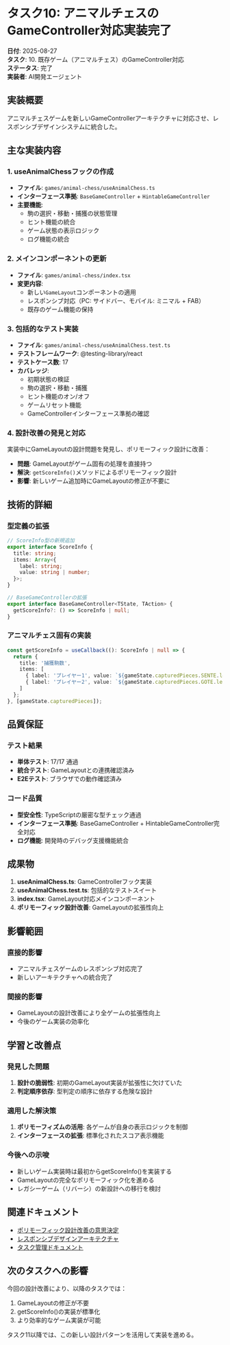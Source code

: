 # タスク10: アニマルチェスのGameController対応実装完了

**日付**: 2025-08-27  
**タスク**: 10. 既存ゲーム（アニマルチェス）のGameController対応  
**ステータス**: 完了  
**実装者**: AI開発エージェント  

## 実装概要

アニマルチェスゲームを新しいGameControllerアーキテクチャに対応させ、レスポンシブデザインシステムに統合した。

## 主な実装内容

### 1. useAnimalChessフックの作成

- **ファイル**: `games/animal-chess/useAnimalChess.ts`
- **インターフェース準拠**: `BaseGameController` + `HintableGameController`
- **主要機能**:
  - 駒の選択・移動・捕獲の状態管理
  - ヒント機能の統合
  - ゲーム状態の表示ロジック
  - ログ機能の統合

### 2. メインコンポーネントの更新

- **ファイル**: `games/animal-chess/index.tsx`
- **変更内容**:
  - 新しい`GameLayout`コンポーネントの適用
  - レスポンシブ対応（PC: サイドバー、モバイル: ミニマル + FAB）
  - 既存のゲーム機能の保持

### 3. 包括的なテスト実装

- **ファイル**: `games/animal-chess/useAnimalChess.test.ts`
- **テストフレームワーク**: @testing-library/react
- **テストケース数**: 17
- **カバレッジ**:
  - 初期状態の検証
  - 駒の選択・移動・捕獲
  - ヒント機能のオン/オフ
  - ゲームリセット機能
  - GameControllerインターフェース準拠の確認

### 4. 設計改善の発見と対応

実装中にGameLayoutの設計問題を発見し、ポリモーフィック設計に改善：

- **問題**: GameLayoutがゲーム固有の処理を直接持つ
- **解決**: `getScoreInfo()`メソッドによるポリモーフィック設計
- **影響**: 新しいゲーム追加時にGameLayoutの修正が不要に

## 技術的詳細

### 型定義の拡張

```typescript
// ScoreInfo型の新規追加
export interface ScoreInfo {
  title: string;
  items: Array<{
    label: string;
    value: string | number;
  }>;
}

// BaseGameControllerの拡張
export interface BaseGameController<TState, TAction> {
  getScoreInfo?: () => ScoreInfo | null;
}
```

### アニマルチェス固有の実装

```typescript
const getScoreInfo = useCallback((): ScoreInfo | null => {
  return {
    title: '捕獲駒数',
    items: [
      { label: 'プレイヤー1', value: `${gameState.capturedPieces.SENTE.length}個` },
      { label: 'プレイヤー2', value: `${gameState.capturedPieces.GOTE.length}個` }
    ]
  };
}, [gameState.capturedPieces]);
```

## 品質保証

### テスト結果

- **単体テスト**: 17/17 通過
- **統合テスト**: GameLayoutとの連携確認済み
- **E2Eテスト**: ブラウザでの動作確認済み

### コード品質

- **型安全性**: TypeScriptの厳密な型チェック通過
- **インターフェース準拠**: BaseGameController + HintableGameController完全対応
- **ログ機能**: 開発時のデバッグ支援機能統合

## 成果物

1. **useAnimalChess.ts**: GameControllerフック実装
2. **useAnimalChess.test.ts**: 包括的なテストスイート
3. **index.tsx**: GameLayout対応メインコンポーネント
4. **ポリモーフィック設計改善**: GameLayoutの拡張性向上

## 影響範囲

### 直接的影響

- アニマルチェスゲームのレスポンシブ対応完了
- 新しいアーキテクチャへの統合完了

### 間接的影響

- GameLayoutの設計改善により全ゲームの拡張性向上
- 今後のゲーム実装の効率化

## 学習と改善点

### 発見した問題

1. **設計の脆弱性**: 初期のGameLayout実装が拡張性に欠けていた
2. **判定順序依存**: 型判定の順序に依存する危険な設計

### 適用した解決策

1. **ポリモーフィズムの活用**: 各ゲームが自身の表示ロジックを制御
2. **インターフェースの拡張**: 標準化されたスコア表示機能

### 今後への示唆

- 新しいゲーム実装時は最初からgetScoreInfo()を実装する
- GameLayoutの完全なポリモーフィック化を進める
- レガシーゲーム（リバーシ）の新設計への移行を検討

## 関連ドキュメント

- [ポリモーフィック設計改善の意思決定](../decisions/2025-08-27_polymorphic-score-display-architecture.md)
- [レスポンシブデザインアーキテクチャ](../decisions/2025-08-27_responsive-design-architecture-challenges.md)
- [タスク管理ドキュメント](../../.kiro/specs/responsive-design-improvement/tasks.md)

## 次のタスクへの影響

今回の設計改善により、以降のタスクでは：

1. GameLayoutの修正が不要
2. getScoreInfo()の実装が標準化
3. より効率的なゲーム実装が可能

タスク11以降では、この新しい設計パターンを活用して実装を進める。